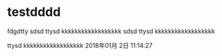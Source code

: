 # testdddd
fdgdtty
sdsd
ttysd
kkkkkkkkkkkkkkkkkk
sdsd
ttysd
kkkkkkkkkkkkkkkkkk

ttysd
kkkkkkkkkkkkkkkkkk
2018年01月 2日 11:14:27
